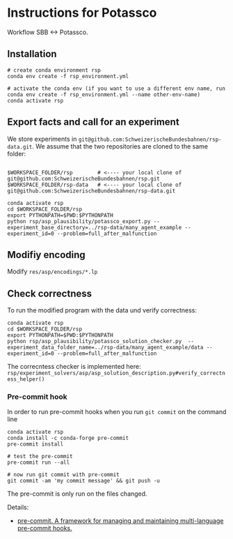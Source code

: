 Instructions for Potassco
=========================

Workflow SBB <-> Potassco.

Installation
------------

```
# create conda environment rsp
conda env create -f rsp_environment.yml

# activate the conda env (if you want to use a different env name, run conda env create -f rsp_environment.yml --name other-env-name)
conda activate rsp
```

Export facts and call for an experiment
---------------------------------------

We store experiments in `git@github.com:SchweizerischeBundesbahnen/rsp-data.git`. We assume that the two repositories are cloned to the same folder:

```

$WORKSPACE_FOLDER/rsp        # <---- your local clone of git@github.com:SchweizerischeBundesbahnen/rsp.git
$WORKSPACE_FOLDER/rsp-data   # <---- your local clone of git@github.com:SchweizerischeBundesbahnen/rsp-data.git

```

```shell script
conda activate rsp
cd $WORKSPACE_FOLDER/rsp
export PYTHONPATH=$PWD:$PYTHONPATH
python rsp/asp_plausibility/potassco_export.py --experiment_base_directory=../rsp-data/many_agent_example --experiment_id=0 --problem=full_after_malfunction
```

Modifiy encoding
----------------
Modify `res/asp/encodings/*.lp`


Check correctness
-----------------
To run the modified program with the data und verify correctness:
```shell script
conda activate rsp
cd $WORKSPACE_FOLDER/rsp
export PYTHONPATH=$PWD:$PYTHONPATH
python rsp/asp_plausibility/potassco_solution_checker.py  --experiment_data_folder_name=../rsp-data/many_agent_example/data --experiment_id=0 --problem=full_after_malfunction
```

The correcntess checker is implemented here: `rsp/experiment_solvers/asp/asp_solution_description.py#verify_correctness_helper()`

### Pre-commit hook
In order to run pre-commit hooks when you run `git commit` on the command line
```
conda activate rsp
conda install -c conda-forge pre-commit
pre-commit install

# test the pre-commit
pre-commit run --all

# now run git commit with pre-commit
git commit -am 'my commit message' && git push -u
```
The pre-commit is only run on the files changed.

Details:
* [ pre-commit.  A framework for managing and maintaining multi-language pre-commit hooks.](https://pre-commit.com/)
